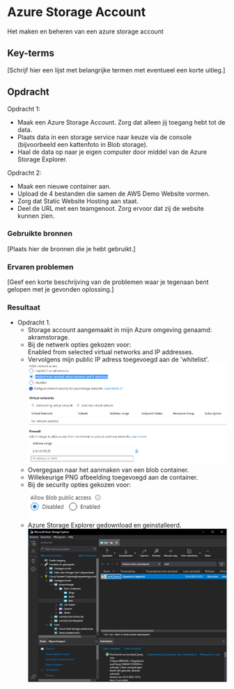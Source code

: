 # Azure Storage Account
Het maken en beheren van een azure storage account

## Key-terms
[Schrijf hier een lijst met belangrijke termen met eventueel een korte uitleg.]

## Opdracht
Opdracht 1:
- Maak een Azure Storage Account. Zorg dat alleen jij toegang hebt tot de data.
- Plaats data in een storage service naar keuze via de console (bijvoorbeeld een
kattenfoto in Blob storage).
- Haal de data op naar je eigen computer door middel van de Azure Storage Explorer.  

Opdracht 2:
- Maak een nieuwe container aan.
- Upload de 4 bestanden die samen de AWS Demo Website vormen.
- Zorg dat Static Website Hosting aan staat.
- Deel de URL met een teamgenoot. Zorg ervoor dat zij de website kunnen zien.  

### Gebruikte bronnen
[Plaats hier de bronnen die je hebt gebruikt.]

### Ervaren problemen
[Geef een korte beschrijving van de problemen waar je tegenaan bent gelopen met je gevonden oplossing.]

### Resultaat
- Opdracht 1.
  - Storage account aangemaakt in mijn Azure omgeving genaamd: akramstorage.
  - Bij de netwerk opties gekozen voor:  
  Enabled from selected virtual networks and IP addresses.  
  - Vervolgens mijn public IP adress toegevoegd aan de 'whitelist'.
  ![IP-ACCES](/00_includes/week-4-img/AZ-05_IPacces.png)
  - Overgegaan naar het aanmaken van een blob container.
  - Willekeurige PNG afbeelding toegevoegd aan de container.
  - Bij de security opties gekozen voor:  
  ![Blob acces](/00_includes/week-4-img/AZ-05_blobAcces.png)
  - Azure Storage Explorer gedownload en geinstalleerd.
  ![AzureExplorer](/00_includes/week-4-img/AZ-05_Explorer.png)

